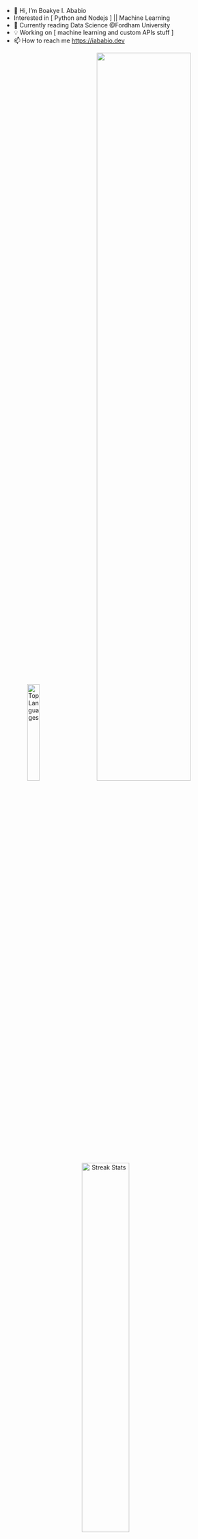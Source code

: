 - 👋 Hi, I’m Boakye I. Ababio
-    Interested in [ Python and Nodejs ] || Machine Learning
- 🌱 Currently reading Data Science @Fordham University
- 💡  Working on [ machine learning and custom APIs stuff ] 
- 📫 How to reach me https://iababio.dev




<p align="center">
<img src="https://github-readme-stats.vercel.app/api/top-langs/?username=melch-inno&hide_border=true&theme=tokyonight" alt="Top Languages" width="24%"/>&nbsp;&nbsp;&nbsp;&nbsp;&nbsp;&nbsp;&nbsp;
<img src="https://github-readme-activity-graph.vercel.app/graph?username=melch-inno&hide_border=true&theme=tokyo-night&hide=html,css" width="66%">
<br><br>
<img src="https://github-readme-streak-stats.herokuapp.com/?user=melch-inno&hide_border=true&theme=tokyonight" alt="Streak Stats" width="47%"/>&nbsp;&nbsp;&nbsp;&nbsp;&nbsp;&nbsp;&nbsp;
<!-- <img src="https://github-readme-stats.vercel.app/api?username=melch-inno&hide_border=true&theme=tokyonight" alt="Streak Stats" width="43%"/> -->
</p>


<p>
  <img align="top" src="https://github-readme-stats.vercel.app/api/top-langs/?username=melch-inno&layout=compact&langs_count=4&hide=html,css" />
</p>

<!---
melch-inno/melch-inno is a ✨ special ✨ repository because its `README.md` (this file) appears on your GitHub profile.
You can click the Preview link to take a look at your changes.
--->

